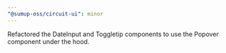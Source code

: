 ```yaml
---
"@sumup-oss/circuit-ui": minor
---
```


Refactored the DateInput and Toggletip components to use the Popover component under the hood.
